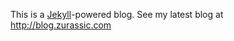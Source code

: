 This is a [Jekyll](http://github.com/mojombo/jekyll)-powered blog.
See my latest blog at http://blog.zurassic.com
